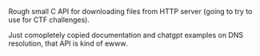 Rough small C API for downloading files from HTTP server (going to try to use
for CTF challenges).

Just comopletely copied documentation and chatgpt examples on DNS resolution,
that API is kind of ewww.
